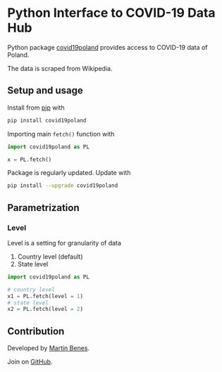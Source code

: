 
# Python Interface to COVID-19 Data Hub

Python package [covid19poland](https://pypi.org/project/covid19poland/) provides access to COVID-19 data of Poland.

The data is scraped from Wikipedia.

## Setup and usage

Install from [pip](https://pypi.org/project/covid19poland/) with

```python
pip install covid19poland
```

Importing main `fetch()` function with 

```python
import covid19poland as PL

x = PL.fetch()
```

Package is regularly updated. Update with

```bash
pip install --upgrade covid19poland
```

## Parametrization

### Level

Level is a setting for granularity of data

1. Country level (default)
2. State level

```python
import covid19poland as PL

# country level
x1 = PL.fetch(level = 1)
# state level
x2 = PL.fetch(level = 2)
```

## Contribution

Developed by [Martin Benes](https://github.com/martinbenes1996).

Join on [GitHub](https://github.com/martinbenes1996/covid19poland).



